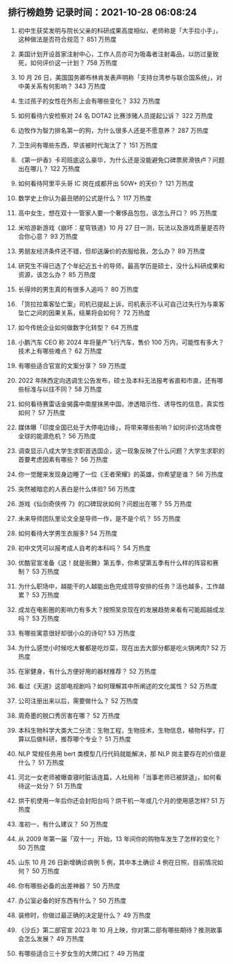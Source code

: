 
## 排行榜趋势 记录时间：2021-10-28 06:08:24
  
  1. 初中生获奖发明与院长父亲的科研成果高度相似，老师称是「大手拉小手」，这种做法是否符合规范？ 851 万热度
    
  2. 美国计划开设首家注射中心，工作人员亦可为吸毒者注射毒品，以防过量致死，如何评价这一计划？ 758 万热度
    
  3. 10 月 26 日，美国国务卿布林肯发表声明称「支持台湾参与联合国系统」，对中美关系有何影响？ 343 万热度
    
  4. 生过孩子的女性在外形上会有哪些变化？ 332 万热度
    
  5. 如何看待六安检察对 24 名 DOTA2 比赛涉赌人员提起公诉？ 322 万热度
    
  6. 边牧作为智力排名第一的狗，为什么很多人还是不愿意养？ 287 万热度
    
  7. 卫生间有哪些东西，早该被时代淘汰了？ 151 万热度
    
  8. 《第一炉香》卡司班底这么豪华，为什么还是没能避免口碑票房滑铁卢？问题出在哪儿？ 122 万热度
    
  9. 如何看待阿里平头哥 IC 岗在成都开出 50W+ 的天价？ 121 万热度
    
  10. 数学史上你认为最丑陋的公式是什么？ 117 万热度
    
  11. 高中女生，想在双十一管家人要一个奢侈品包包，该怎么开口？ 95 万热度
    
  12. 米哈游新游戏《崩坏：星穹铁道》10 月 27 日一测，玩法以及游戏质量是否符合你心意？ 93 万热度
    
  13. 男朋友经济条件还不错，但却送廉价的衣服给我，怎么办？ 89 万热度
    
  14. 研究生不得已选了个年纪近五十的导师，最高学历是硕士，没什么科研成果和资源，该怎么办？ 85 万热度
    
  15. 长得帅的男生真的有很多人追吗？ 80 万热度
    
  16. 「货拉拉乘客坠亡案」司机已提起上诉，司机表示不认可自己过失行为与乘客坠亡之间的因果关系，结果将会如何？ 72 万热度
    
  17. 如今传统企业如何做数字化转型？ 64 万热度
    
  18. 小鹏汽车 CEO 称 2024 年将量产飞行汽车，售价 100 万内，可能性有多大？技术上有哪些难点？ 62 万热度
    
  19. 有哪些适合官宣的文案分享？ 59 万热度
    
  20. 2022 年陕西定向选调生公告发布，硕士及本科无法报考省直和市直，还有哪些标准与以往不同？ 58 万热度
    
  21. 如何看待赛雷话金揭露中南屋抹黑中国，渗透暗示性、诱导性的信息，真实性如何？ 57 万热度
    
  22. 媒体曝「印度全国已处于大停电边缘」，将带来哪些影响？如何评价这场席卷全球的能源危机？ 56 万热度
    
  23. 调查显示八成大学生求职首选国企，这一现象反映了什么问题？大学生求职的首要考虑因素有哪些？ 56 万热度
    
  24. 你一觉醒来发现身边睡了一位《王者荣耀》的英雄，你希望是谁？ 56 万热度
    
  25. 突然被暗恋的人表白是什么体验? 56 万热度
    
  26. 游戏《仙剑奇侠传 7》的口碑现状如何？问题出在哪？ 55 万热度
    
  27. 未来导师团队里论文全是导师一作，是不是个坑？ 55 万热度
    
  28. 如何看待大学男生衣服多? 54 万热度
    
  29. 初中文凭可以报考成人自考的本科吗？ 54 万热度
    
  30. 优酷官宣准备《这！就是街舞》第五季，你希望第五季有什么样的阵容和赛制？ 53 万热度
    
  31. 为什么职场中，越能干的人越能出色完成领导安排的任务？活也越多，工作越累？ 53 万热度
    
  32. 成龙在电影圈的影响力有多大？按照吴京现在的发展趋势来看有可能超越成龙吗？ 53 万热度
    
  33. 有哪些寓意很好却很小众的诗句? 53 万热度
    
  34. 为什么感觉小时候吃大餐都是吃炒菜，现在出去大部分都是吃火锅烤肉? 52 万热度
    
  35. 在家健身，有什么方便好用的器材推荐？ 52 万热度
    
  36. 看过《天道》这部电视剧吗？如何理解其中所阐述的文化属性？ 52 万热度
    
  37. 公司注册出来以后，需要做什么？ 52 万热度
    
  38. 周奇墨的脱口秀厉害在哪？ 52 万热度
    
  39. 本科生物科学大类大二分流：生物工程，生物技术，生物信息，植物科学，打算以后做科研，推荐哪个专业？ 51 万热度
    
  40. NLP 常规任务用 bert 类模型几行代码就能解决，那 NLP 岗主要存在的价值是什么？ 51 万热度
    
  41. 河北一女老师被曝查寝时脏话连篇，人社局称「当事老师已被辞退」，如何看待这一处分？ 51 万热度
    
  42. 烘干机使用一年后你还会封阳台吗？烘干机一年或几个月的使用感怎样? 51 万热度
    
  43. 准初一，有什么建议？ 50 万热度
    
  44. 从 2009 年第一届「双十一」开始，13 年间你的购物车发生了怎样的变化？ 50 万热度
    
  45. 山东 10 月 26 日新增确诊病例 5 例，其中本土确诊 4 例在日照，目前情况如何？ 50 万热度
    
  46. 你有哪些必备的出差神器？ 50 万热度
    
  47. 办公室必备的好东西有什么？ 50 万热度
    
  48. 装修时，你做过最正确的决定是什么？ 49 万热度
    
  49. 《沙丘》第二部官宣 2023 年 10 月上映，你对第二部有哪些期待？推测故事会怎么发展？ 49 万热度
    
  50. 有哪些适合三十岁女生的大牌口红？ 49 万热度
    